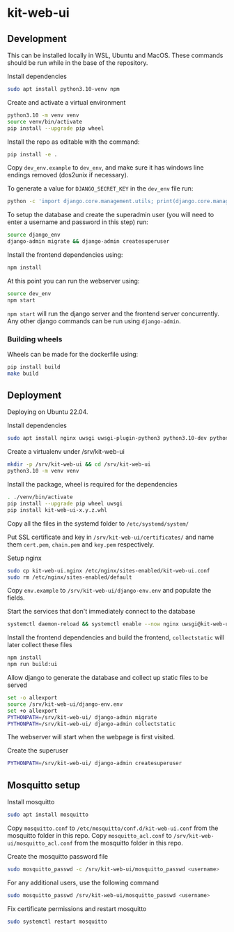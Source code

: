 # kit-web-ui

## Development
This can be installed locally in WSL, Ubuntu and MacOS. These commands should be run while in the base of the repository.

Install dependencies
```bash
sudo apt install python3.10-venv npm
```

Create and activate a virtual environment
```bash
python3.10 -m venv venv
source venv/bin/activate
pip install --upgrade pip wheel
```

Install the repo as editable with the command:
```bash
pip install -e .
```

Copy `dev_env.example` to `dev_env`, and make sure it has windows line endings removed (dos2unix if necessary).

To generate a value for `DJANGO_SECRET_KEY` in the `dev_env` file run:
```bash
python -c 'import django.core.management.utils; print(django.core.management.utils.get_random_secret_key())'
```

To setup the database and create the superadmin user (you will need to enter a username and password in this step) run:
```bash
source django_env
django-admin migrate && django-admin createsuperuser
```

Install the frontend dependencies using:
```bash
npm install
```

At this point you can run the webserver using:
```bash
source dev_env
npm start
```

`npm start` will run the django server and the frontend server concurrently.
Any other django commands can be run using `django-admin`.

### Building wheels
Wheels can be made for the dockerfile using:

```bash
pip install build
make build
```

## Deployment
Deploying on Ubuntu 22.04.

Install dependencies
```bash
sudo apt install nginx uwsgi uwsgi-plugin-python3 python3.10-dev python3.10-venv build-essential npm
```

Create a virtualenv under /srv/kit-web-ui
```bash
mkdir -p /srv/kit-web-ui && cd /srv/kit-web-ui
python3.10 -m venv venv
```

Install the package, wheel is required for the dependencies
```bash
. ./venv/bin/activate
pip install --upgrade pip wheel uwsgi
pip install kit-web-ui-x.y.z.whl
```

Copy all the files in the systemd folder to `/etc/systemd/system/`

Put SSL certificate and key in `/srv/kit-web-ui/certificates/` and name them `cert.pem`, `chain.pem` and `key.pem` respectively.

Setup nginx
```bash
sudo cp kit-web-ui.nginx /etc/nginx/sites-enabled/kit-web-ui.conf
sudo rm /etc/nginx/sites-enabled/default
```

Copy `env.example` to `/srv/kit-web-ui/django-env.env` and populate the fields.

Start the services that don't immediately connect to the database
```bash
systemctl daemon-reload && systemctl enable --now nginx uwsgi@kit-web-ui.socket
```

Install the frontend dependencies and build the frontend, `collectstatic` will later collect these files
```bash
npm install
npm run build:ui
```

Allow django to generate the database and collect up static files to be served
```bash
set -o allexport
source /srv/kit-web-ui/django-env.env
set +o allexport
PYTHONPATH=/srv/kit-web-ui/ django-admin migrate
PYTHONPATH=/srv/kit-web-ui/ django-admin collectstatic
```

The webserver will start when the webpage is first visited.

Create the superuser
```bash
PYTHONPATH=/srv/kit-web-ui/ django-admin createsuperuser
```

## Mosquitto setup

Install mosquitto
```bash
sudo apt install mosquitto
```

Copy `mosquitto.conf` to `/etc/mosquitto/conf.d/kit-web-ui.conf` from the mosquitto folder in this repo.
Copy `mosquitto_acl.conf` to `/srv/kit-web-ui/mosquitto_acl.conf` from the mosquitto folder in this repo.

Create the mosquitto password file
```bash
sudo mosquitto_passwd -c /srv/kit-web-ui/mosquitto_passwd <username>
```

For any additional users, use the following command
```bash
sudo mosquitto_passwd /srv/kit-web-ui/mosquitto_passwd <username>
```

Fix certificate permissions and restart mosquitto
```bash
sudo systemctl restart mosquitto
```
